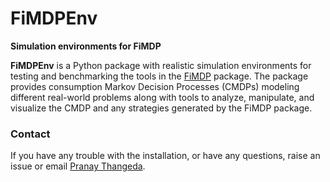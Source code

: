 # FiMDPEnv

**Simulation environments for FiMDP**

**FiMDPEnv** is a Python package with realistic simulation environments for testing and benchmarking the tools in the [FiMDP](https://github.com/xblahoud/FiMDP) package. The package provides consumption Markov Decision Processes (CMDPs) modeling different real-world problems along with tools to analyze, manipulate, and visualize the CMDP and any strategies generated by the FiMDP package.

### Contact
If you have any trouble with the installation, or have any questions, raise an issue or email [Pranay Thangeda](contact@prny.me).
